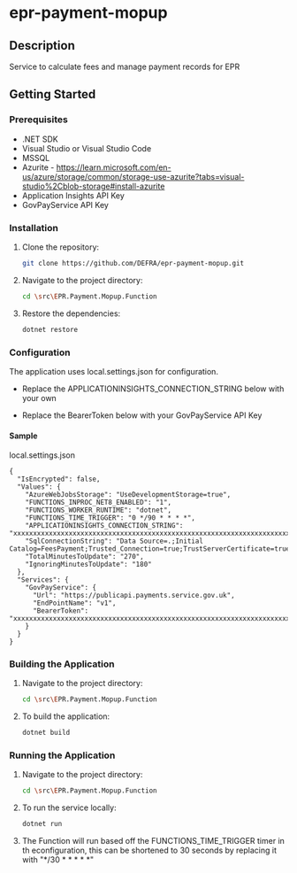 # epr-payment-mopup


## Description
Service to calculate fees and manage payment records for EPR

## Getting Started

### Prerequisites
- .NET SDK
- Visual Studio or Visual Studio Code
- MSSQL
- Azurite - https://learn.microsoft.com/en-us/azure/storage/common/storage-use-azurite?tabs=visual-studio%2Cblob-storage#install-azurite
- Application Insights API Key
- GovPayService API Key

### Installation
1. Clone the repository:
    ```bash
    git clone https://github.com/DEFRA/epr-payment-mopup.git
    ```
2. Navigate to the project directory:
    ```bash
    cd \src\EPR.Payment.Mopup.Function
    ```
3. Restore the dependencies:
    ```bash
    dotnet restore
    ```

### Configuration
The application uses local.settings.json for configuration.

- Replace the APPLICATIONINSIGHTS_CONNECTION_STRING below with your own

- Replace the BearerToken below with your GovPayService API Key

#### Sample 
local.settings.json

```
{
  "IsEncrypted": false,
  "Values": {
    "AzureWebJobsStorage": "UseDevelopmentStorage=true",
    "FUNCTIONS_INPROC_NET8_ENABLED": "1",
    "FUNCTIONS_WORKER_RUNTIME": "dotnet",
    "FUNCTIONS_TIME_TRIGGER": "0 */90 * * * *",
    "APPLICATIONINSIGHTS_CONNECTION_STRING": "xxxxxxxxxxxxxxxxxxxxxxxxxxxxxxxxxxxxxxxxxxxxxxxxxxxxxxxxxxxxxxxxxxxxxxxxxxxxxxxxxxxxxxxxxxxxxxxxxxxxxxx",
    "SqlConnectionString": "Data Source=.;Initial Catalog=FeesPayment;Trusted_Connection=true;TrustServerCertificate=true;",
    "TotalMinutesToUpdate": "270",
    "IgnoringMinutesToUpdate": "180"
  },
  "Services": {
    "GovPayService": {
      "Url": "https://publicapi.payments.service.gov.uk",
      "EndPointName": "v1",
      "BearerToken": "xxxxxxxxxxxxxxxxxxxxxxxxxxxxxxxxxxxxxxxxxxxxxxxxxxxxxxxxxxxxxxxxxxxxxxxxxxxxxxxxxxxxxxxxxxxxxxxxxxxxxxxxxxx"
    }
  }
}
```

### Building the Application
1. Navigate to the project directory:
    ```bash
    cd \src\EPR.Payment.Mopup.Function
    ```

2. To build the application:
    ```bash
    dotnet build
    ```

### Running the Application
1. Navigate to the project directory:
    ```bash
    cd \src\EPR.Payment.Mopup.Function
    ```
 
2. To run the service locally:
    ```bash
    dotnet run
    ```

3. The Function will run based off the FUNCTIONS_TIME_TRIGGER timer in th econfiguration, this can be shortened to 30 seconds by replacing it with "*/30 * * * * *" 

